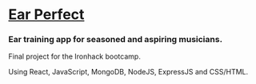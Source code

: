 <a href="https://ear-perfect.netlify.app/"><h1>Ear Perfect</h1></a>

<h3>Ear training app for seasoned and aspiring musicians.</h3>

Final project for the Ironhack bootcamp. 


Using React, JavaScript, MongoDB, NodeJS, ExpressJS and CSS/HTML.


